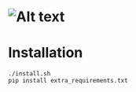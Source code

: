 # ![Alt text](/relative/path/to/img.jpg?raw=true "Optional Title")


# Installation
```
./install.sh
pip install extra_requirements.txt
```

# 
